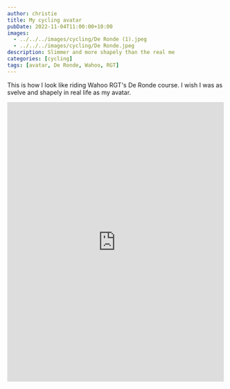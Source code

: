 ```yaml
---
author: christie
title: My cycling avatar
pubDate: 2022-11-04T11:00:00+10:00
images:
  - ../../../images/cycling/De Ronde (1).jpeg
  - ../../../images/cycling/De Ronde.jpeg
description: Slimmer and more shapely than the real me
categories: [cycling]
tags: [avatar, De Ronde, Wahoo, RGT]
---
```


This is how I look like riding Wahoo RGT's De Ronde course. I wish I was as svelve and shapely in real life as my avatar.

<iframe src="https://www.facebook.com/plugins/post.php?href=https%3A%2F%2Fwww.facebook.com%2Fchris1.tham%2Fposts%2Fpfbid022FC6UcFNpywkRQbzNTWps7JjwsMdViiJDExxeC86RmP4WU5MpVBqeC8kW1ASa1xol&show_text=true&width=500" width="500" height="645" style="border:none;overflow:hidden" scrolling="no" frameborder="0" allowfullscreen="true" allow="autoplay; clipboard-write; encrypted-media; picture-in-picture; web-share"></iframe>
